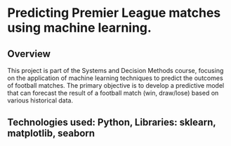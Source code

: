 # Predicting Premier League matches using machine learning.

## Overview
This project is part of the Systems and Decision Methods course, focusing on the application of machine learning techniques to predict the outcomes of football matches. The primary objective is to develop a predictive model that can forecast the result of a football match (win, draw/lose) based on various historical data.
## Technologies used: Python, Libraries: sklearn, matplotlib, seaborn
